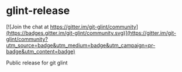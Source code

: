 # glint-release

[![Join the chat at https://gitter.im/git-glint/community](https://badges.gitter.im/git-glint/community.svg)](https://gitter.im/git-glint/community?utm_source=badge&utm_medium=badge&utm_campaign=pr-badge&utm_content=badge)

Public release for git glint

